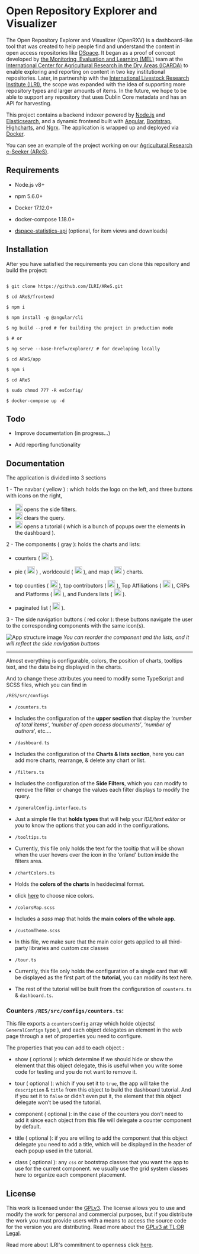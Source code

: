 #  Open Repository Explorer and Visualizer

  

The Open Repository Explorer and Visualizer (OpenRXV) is a dashboard-like tool that was created to help people find and understand the content in open access repositories like [DSpace](https://duraspace.org/dspace). It began as a proof of concept developed by [the Monitoring, Evaluation and Learning (MEL)](https://mel.cgiar.org) team at the [International Center for Agricultural Research in the Dry Areas (ICARDA)](https://www.icarda.org) to enable exploring and reporting on content in two key institutional repositories. Later, in partnership with the [International Livestock Research Institute (ILRI)](https://www.ilri.org), the scope was expanded with the idea of supporting more repository types and larger amounts of items. In the future, we hope to be able to support any repository that uses Dublin Core metadata and has an API for harvesting.

  

This project contains a backend indexer powered by [Node.js](https://nodejs.org/) and [Elasticsearch](https://www.elastic.co), and a dynamic frontend built with [Angular](https://angular.io), [Bootstrap](https://getbootstrap.com), [Highcharts](https://www.highcharts.com/), and [Ngrx](https://ngrx.io/). The application is wrapped up and deployed via [Docker](https://www.docker.com/).

  

You can see an example of the project working on our [Agricultural Research e-Seeker (AReS)](https://cgspace.cgiar.org/explorer/).

  

##  Requirements

  

-  Node.js v8+

-  npm 5.6.0+

-  Docker 17.12.0+

-  docker-compose 1.18.0+

-  [dspace-statistics-api](https://github.com/ilri/dspace-statistics-api) (optional, for item views and downloads)

  

##  Installation

  

After you have satisfied the requirements you can clone this repository and build the project:

  

```console

$ git clone https://github.com/ILRI/AReS.git

$ cd AReS/frontend

$ npm i

$ npm install -g @angular/cli

$ ng build --prod # for building the project in production mode

$ # or

$ ng serve --base-href=/explorer/ # for developing locally

$ cd AReS/app

$ npm i

$ cd AReS

$ sudo chmod 777 -R esConfig/

$ docker-compose up -d

```

  

##  Todo

  

-  Improve documentation (in progress...)

-  Add reporting functionality

  

##  Documentation

The application is divided into 3 sections

  

1 - The navbar ( yellow ) : which holds the logo on the left, and three buttons with icons on the right, 
    
- <img src="docs/images/icons/search.png" width="20" height="20" alt="Search icon"> opens the side filters. 
- <img src="docs/images/icons/loop.png" width="20" height="20" alt="Loop icons"> clears the query.
- <img src="docs/images/icons/support.png" width="20" height="20" alt="Support icon"> opens a tutorial ( which is a bunch of popups over the elements in the dashboard ).


2 - The components ( gray ): holds the charts and lists:

- counters ( <img  src="docs/images/icons/counters.png"  width="20"  height="20"  alt="counters icon"> ).
- pie ( <img  src="docs/images/icons/pie.png"  width="20"  height="20"  alt="Pie Chart icon"> ) , worldcould ( <img  src="docs/images/icons/worldcloud.png"  width="20"  height="20"  alt="worldcloud Chart icon"> ), and map ( <img  src="docs/images/icons/map.png"  width="20"  height="20"  alt="map icon">  ) charts.

-  top counties ( <img  src="docs/images/icons/list.png"  width="20"  height="20"  alt="List icon">  ), top contributors ( <img  src="docs/images/icons/list_alt.png"  width="20"  height="20"  alt="list_alt icon">  ), Top Affiliations ( <img  src="docs/images/icons/list_alt.png"  width="20"  height="20"  alt="list_alt icon">  ), CRPs and Platforms ( <img  src="docs/images/icons/star.png"  width="20"  height="20"  alt="star icon">  ), and Funders lists ( <img  src="docs/images/icons/star.png"  width="20"  height="20"  alt="Star icon">  ).

-  paginated list ( <img  src="docs/images/icons/view_list.png"  width="20"  height="20"  alt="view_list icon">  ).


3 - The side navigation buttons ( red color ): these buttons navigate the user to the corresponding components with the same icon(s).

  


![App structure image](docs/images/app-struct.png)
*You can reorder the component and the lists, and it will reflect the side navigation buttons*
  
<hr />

Almost everything is configurable, colors, the position of charts, tooltips text, and the data being displayed in the charts.

And to change these attributes you need to modify some TypeScript and SCSS files, which you can find in

`/RES/src/configs`

-  `/counters.ts`

-  Includes the configuration of the **upper section** that display the ‘*number of total items’*, ‘*number of open access documents’*, ‘*number of authors*’, etc.…

-  `/dashboard.ts`

-  Includes the configuration of the **Charts & lists section**, here you can add more charts, rearrange, & delete any chart or list.

-  `/filters.ts`

-  Includes the configuration of the **Side Filters**, which you can modify to remove the filter or change the values each filter displays to modify the query.

-  `/generalConfig.interface.ts`

-  Just a simple file that **holds types** that will help your *IDE/text editor* or *you* to know the options that you can add in the configurations.

-  `/tooltips.ts`

-  Currently, this file only holds the text for the tooltip that will be shown when the user hovers over the icon in the ‘or/and’ button inside the filters area.

-  `/chartColors.ts`

-  Holds the **colors of the charts** in hexidecimal format.

-  click [here](https://color.adobe.com/explore) to choose nice colors.

-  `/colorsMap.scss`

-  Includes a *sass* map that holds the **main colors of the whole app**.

-  `/customTheme.scss`

-  In this file, we make sure that the main color gets applied to all third-party libraries and custom *css* classes

-  `/tour.ts`

-  Currently, this file only holds the configuration of a single card that will be displayed as the first part of the **tutorial**, you can modify its text here.

-  The rest of the tutorial will be built from the configuration of `counters.ts` & `dashboard.ts`.

  
  

###  Counters `/RES/src/configs/counters.ts`:

  

This file exports a `countersConfig` array which holde objects( `GeneralConfigs` type ), and each object delegates an element in the web page through a set of properties you need to configure.

  

The properties that you can add to each object :

  

-  show ( optional ): which determine if we should hide or show the element that this object delegate, this is useful when you write some code for testing and you do not want to remove it.

  

-  tour ( optional ): which if you set it to `true`, the app will take the `description` & `title` from this object to build the dashboard tutorial. And if you set it to `false` or didn’t even put it, the element that this object delegate won’t be used the tutorial.

  

-  component ( optional ): in the case of the counters you don’t need to add it since each object from this file will delegate a counter component by default.

  

-  title ( optional ): if you are willing to add the component that this object delegate you need to add a title, which will be displayed in the header of each popup used in the tutorial.

  

-  class ( optional ): any `css` or bootstrap classes that you want the app to use for the current component. we usually use the grid system classes here to organize each component placement.

  
  

##  License

  

This work is licensed under the [GPLv3](https://www.gnu.org/licenses/gpl-3.0.en.html). The license allows you to use and modify the work for personal and commercial purposes, but if you distribute the work you must provide users with a means to access the source code for the version you are distributing. Read more about the [GPLv3 at TL;DR Legal](<https://tldrlegal.com/license/gnu-general-public-license-v3-(gpl-3)>).

  

Read more about ILRI's commitment to openness click [here](https://www.ilri.org/open).